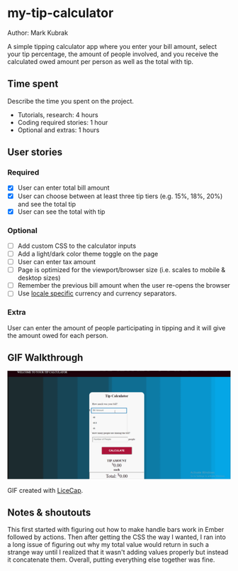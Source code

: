 # my-tip-calculator

Author: Mark Kubrak

A simple tipping calculator app where you enter your bill amount, select your tip percentage, the amount of people involved, and you receive the calculated owed amount per person as well as the total with tip.

## Time spent
Describe the time you spent on the project.
 * Tutorials, research: 4 hours
 * Coding required stories: 1 hour
 * Optional and extras: 1 hours

## User stories

### Required
 * [x] User can enter total bill amount
 * [x] User can choose between at least three tip tiers (e.g. 15%, 18%, 20%) and see the total tip 
 * [x] User can see the total with tip

### Optional

 * [ ] Add custom CSS to the calculator inputs
 * [ ] Add a light/dark color theme toggle on the page
 * [ ] User can enter tax amount
 * [ ] Page is optimized for the viewport/browser size (i.e. scales to mobile & desktop sizes)
 * [ ] Remember the previous bill amount when the user re-opens the browser
 * [ ] Use [locale specific](https://developer.mozilla.org/en-US/docs/Web/JavaScript/Reference/Global_Objects/NumberFormat) currency and currency separators.

### Extra

 User can enter the amount of people participating in tipping and it will give the amount owed for each person.
 

## GIF Walkthrough


![](tipCalculatorDemo.gif)


GIF created with [LiceCap](https://www.cockos.com/licecap/).

## Notes & shoutouts

This first started with figuring out how to make handle bars work in Ember followed by actions. Then after getting the CSS the way I wanted, I ran into a long issue of figuring out why my total value would return in such a strange way until I realized that it wasn't adding values properly but instead it concatenate them. Overall, putting everything else together was fine.
